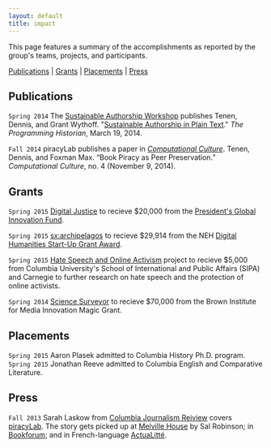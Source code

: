 ```yaml
---
layout: default
title: impact
---
```


This page features a summary of the accomplishments as reported by the group's
teams, projects, and participants.

[Publications](#publications) \| [Grants](#grants) \|
[Placements](#placements) \| [Press](#press)

## Publications

`Spring 2014` The [Sustainable Authorship
Workshop](http://xpmethod.plaintext.in/minimal-computing/pandoc.html) publishes
Tenen, Dennis, and Grant Wythoff. "[Sustainable Authorship in Plain
Text](http://programminghistorian.org/lessons/sustainable-authorship-in-plain-text-using-pandoc-and-markdown)."
*The Programming Historian*, March 19, 2014.

`Fall 2014` piracyLab publishes a paper in [*Computational
Culture*](http://computationalculture.net/article/book-piracy-as-peer-preservation).
Tenen, Dennis, and Foxman Max. “Book Piracy as Peer Preservation.”
*Computational Culture*, no. 4 (November 9, 2014).

## Grants

`Spring 2015` [Digital
Justice](http://xpmethod.plaintext.in/minimal-computing/digital-justice.html)
to recieve $20,000 from the [President's Global Innovation Fund](http://web.archive.org/web/20150421162733/https://provost.columbia.edu/node/109).

`Spring 2015` [sx:archipelagos](http://xpmethod.plaintext.in/events/minimal-computing/small-axe.html)
to recieve $29,914 from the NEH [Digital Humanities Start-Up Grant
Award](http://www.neh.gov/divisions/odh/grant-news/announcing-17-digital-humanities-start-grant-awards-march-2015).

`Spring 2015` [Hate Speech and Online
Activism](http://xpmethod.plaintext.in/public-discourse/hate-speech-online-activists.html) project to recieve $5,000 from
Columbia University's School of International and Public Affairs (SIPA) and
Carnegie to further research on hate speech and the protection of online
activists.

`Spring 2014` [Science
Surveyor](http://xpmethod.plaintext.in/public-discourse/surveyor.html) to
recieve $70,000 from the Brown Institute for Media Innovation Magic Grant.

## Placements

`Spring 2015` Aaron Plasek admitted to Columbia History Ph.D. program.  
`Spring 2015` Jonathan Reeve admitted to Columbia English and Comparative Literature.  




## Press

`Fall 2013` Sarah Laskow from [Columbia Journalism
Reiview](http://www.cjr.org/cloud_control/piracylab.php) covers
[piracyLab](http://xpmethod.plaintext.in/minimal-computing/piracyLab.html). The
story gets picked up at [Melville
House](http://www.mhpbooks.com/piracy-lab-study-investigates-e-book-piracy/) by
Sal Robinson;
in [Bookforum](http://blogs.bookforum.com/paper/2013/10/08/oct-8-2013/); and in
French-language
[ActuaLitté](https://www.actualitte.com/international/piracy-lab-fournit-son-eclairage-sur-le-piratage-de-contenus-universitaires-45495.htm).

